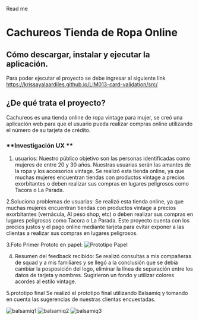 Read me
# **Cachureos Tienda de Ropa Online**

## **Cómo descargar, instalar y ejecutar la aplicación.**
Para  poder ejecutar el proyecto se debe ingresar al  siguiente link
<https://krissayalaardiles.github.io/LIM013-card-validation/src/>

## **¿De qué trata el proyecto?**

Cachureos es una tienda online de ropa vintage para mujer, se creó una  aplicación web para que el usuario pueda  realizar compras online utilizando el número de su tarjeta de crédito.

### **Investigación UX **

1. usuarios:
Nuestro público objetivo son las personas identificadas como mujeres de        entre 20 y 30 años.
Nuestras usuarias serán las amantes de la ropa y los accesorios vintage.
Se realizó esta tienda online, ya que muchas mujeres encuentran tiendas con productos vintage a precios exorbitantes o deben realizar sus compras en lugares peligrosos como Tacora o La Parada.

2.Soluciona problemas de usuarias:
Se realizó esta tienda online, ya que muchas mujeres encuentran tiendas con productos vintage a precios exorbitantes (vernácula, Al peso shop, etc) o deben realizar sus compras en lugares peligrosos como Tacora o La Parada.
Este proyecto cuenta con los precios justos y el pago online mediante tarjeta para evitar exponer a las clientas a realizar sus compras en lugares peligrosos.

3.Foto Primer Prototo en papel:
![Prototipo Papel](https://i.ibb.co/D5CkLCB/prototipo-papel.png)


4. Resumen del feedback recibido:
Se realizó consultas a mis compañeras de squad y a mis familiares y se llegó a la conclusión que se debía cambiar la posposición del logo, eliminar la línea de separación entre los datos de tarjeta y nombres.
Sugirieron un fondo y utilizar colores acordes al estilo vintage.



5.prototipo final
Se realizó el prototipo final utilizando Balsamiq y tomando en cuenta las sugerencias de nuestras clientas encuestadas.


![balsamiq1](https://i.ibb.co/KmqPSr2/balsamiq-1.jpg)
![balsamiq2]( https://i.ibb.co/fvf60ns/balsamiq-2.jpg)
![balsamiq3](https://i.ibb.co/J51D9F9/balsamiq-3.jpg)
